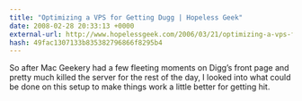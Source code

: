 ```yaml
---
title: "Optimizing a VPS for Getting Dugg | Hopeless Geek"
date: 2008-02-28 20:33:13 +0000
external-url: http://www.hopelessgeek.com/2006/03/21/optimizing-a-vps-for-getting-dugg
hash: 49fac1307133b835382796866f8295b4
---
```


So after Mac Geekery had a few fleeting moments on Digg’s front page and pretty much killed the server for the rest of the day, I looked into what could be done on this setup to make things work a little better for getting hit.
